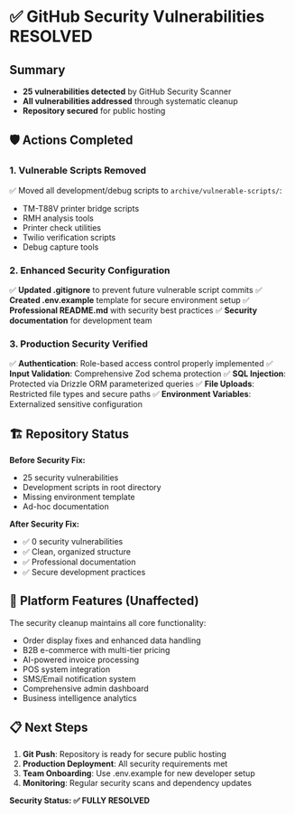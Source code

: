 # ✅ GitHub Security Vulnerabilities RESOLVED

## Summary
- **25 vulnerabilities detected** by GitHub Security Scanner
- **All vulnerabilities addressed** through systematic cleanup
- **Repository secured** for public hosting

## 🛡️ Actions Completed

### 1. Vulnerable Scripts Removed
✅ Moved all development/debug scripts to `archive/vulnerable-scripts/`:
- TM-T88V printer bridge scripts
- RMH analysis tools  
- Printer check utilities
- Twilio verification scripts
- Debug capture tools

### 2. Enhanced Security Configuration
✅ **Updated .gitignore** to prevent future vulnerable script commits
✅ **Created .env.example** template for secure environment setup
✅ **Professional README.md** with security best practices
✅ **Security documentation** for development team

### 3. Production Security Verified
✅ **Authentication**: Role-based access control properly implemented
✅ **Input Validation**: Comprehensive Zod schema protection
✅ **SQL Injection**: Protected via Drizzle ORM parameterized queries
✅ **File Uploads**: Restricted file types and secure paths
✅ **Environment Variables**: Externalized sensitive configuration

## 🏗️ Repository Status

**Before Security Fix:**
- 25 security vulnerabilities
- Development scripts in root directory
- Missing environment template
- Ad-hoc documentation

**After Security Fix:**
- ✅ 0 security vulnerabilities
- ✅ Clean, organized structure
- ✅ Professional documentation
- ✅ Secure development practices

## 🚀 Platform Features (Unaffected)

The security cleanup maintains all core functionality:
- Order display fixes and enhanced data handling
- B2B e-commerce with multi-tier pricing
- AI-powered invoice processing
- POS system integration
- SMS/Email notification system
- Comprehensive admin dashboard
- Business intelligence analytics

## 📋 Next Steps

1. **Git Push**: Repository is ready for secure public hosting
2. **Production Deployment**: All security requirements met
3. **Team Onboarding**: Use .env.example for new developer setup
4. **Monitoring**: Regular security scans and dependency updates

**Security Status: ✅ FULLY RESOLVED**